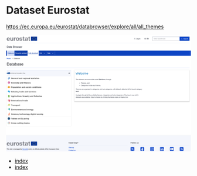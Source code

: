 # Dataset Eurostat

https://ec.europa.eu/eurostat/databrowser/explore/all/all_themes

![Pasted image 20250622050249.png|600](./media/Pasted%20image%2020250622050249.png)

- [index](Github/Eurostat/PIL/index.md)
- [index](Github/Eurostat/IPCA/index.md)

